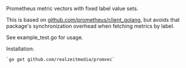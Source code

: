 Prometheus metric vectors with fixed label value sets.

This is based on [github.com/prometheus/client_golang](https://github.com/prometheus/client_golang),
but avoids that package's synchronization overhead when fetching metrics
by label.

See example_test.go for usage.

Installation:

    `go get github.com/realzeitmedia/promvec`
